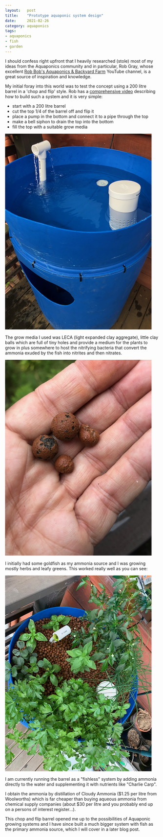 ```yaml
---
layout:   post
title:    "Prototype aquaponic system design"
date:     2021-02-26
category: aquaponics
tags:
- aquaponics
- fish
- garden
---
```


I should confess right upfront that I heavily researched (stole)
most of my ideas from the Aquaponics community and in particular, Rob
Gray, whose excellent [Rob Bob's Aquaponics & Backyard Farm](https://www.youtube.com/channel/UChz2QEbZECEzUih1DiqZTNA)
YouTube channel, is a great source of inspiration and knowledge.

My initial foray into this world was to test the concept using a 200
litre barrel in a 'chop and flip' style. Rob has a [comprehensive video](https://youtu.be/Z2tgrUvSnbM)
describing how to build such a system and it is very simple:

- start with a 200 litre barrel
- cut the top 1/4 of the barrel off and flip it
- place a pump in the bottom and connect it to a pipe through the top
- make a bell siphon to drain the top into the bottom
- fill the top with a suitable grow media

![Chop and Flip Barrel](../resources/barrel_design.png)

The grow media I used was LECA (light expanded clay aggregate),
little clay balls which are full of tiny holes and provide a medium
for the plants to grow in plus somewhere to host the nitrifying bacteria
that convert the ammonia exuded by the fish into nitrites and then nitrates.

![LECA](../resources/leca.png)

I initially had some goldfish as my ammonia source and I was growing mostly
herbs and leafy greens. This worked really well as you can see:

![Chop and Flip Barrel](../resources/barrel_growth.png)

I am currently running the barrel as a "fishless" system by adding
ammonia directly to the water and supplementing it with nutrients like
"Charlie Carp".

I obtain the ammonia by distillation of Cloudy Ammonia ($1.25 per litre
from Woolworths) which is far cheaper than buying aqueous ammonia from
chemical supply companies (about $30 per litre and you probably end up
on a persons of interest register...).

This chop and flip barrel opened me up to the possibilities of
Aquaponic growing systems and I have since built a much bigger system
with fish as the primary ammonia source, which I will cover in a later blog post.
